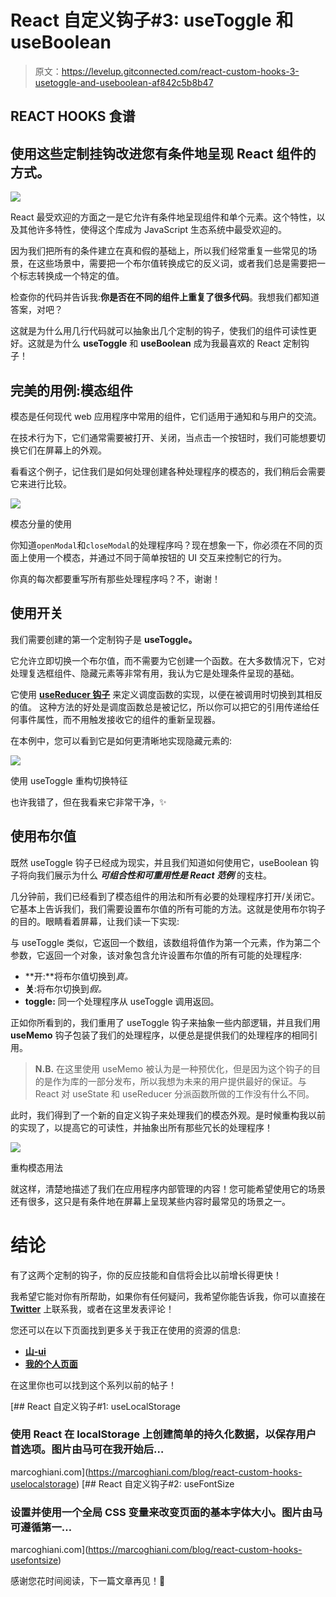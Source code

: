 # React 自定义钩子#3: useToggle 和 useBoolean

> 原文：<https://levelup.gitconnected.com/react-custom-hooks-3-usetoggle-and-useboolean-af842c5b8b47>

## REACT HOOKS 食谱

## 使用这些定制挂钩改进您有条件地呈现 React 组件的方式。

![](img/755874832332384c45b893ded47c3f9f.png)

React 最受欢迎的方面之一是它允许有条件地呈现组件和单个元素。这个特性，以及其他许多特性，使得这个库成为 JavaScript 生态系统中最受欢迎的。

因为我们把所有的条件建立在真和假的基础上，所以我们经常重复一些常见的场景，在这些场景中，需要把一个布尔值转换成它的反义词，或者我们总是需要把一个标志转换成一个特定的值。

检查你的代码并告诉我:**你是否在不同的组件上重复了很多代码**。我想我们都知道答案，对吧？

这就是为什么用几行代码就可以抽象出几个定制的钩子，使我们的组件可读性更好。这就是为什么 **useToggle** 和 **useBoolean** 成为我最喜欢的 React 定制钩子！

## 完美的用例:模态组件

模态是任何现代 web 应用程序中常用的组件，它们适用于通知和与用户的交流。

在技术行为下，它们通常需要被打开、关闭，当点击一个按钮时，我们可能想要切换它们在屏幕上的外观。

看看这个例子，记住我们是如何处理创建各种处理程序的模态的，我们稍后会需要它来进行比较。

![](img/485d066ff348c0e7a28280e31913d4af.png)

模态分量的使用

你知道`openModal`和`closeModal`的处理程序吗？现在想象一下，你必须在不同的页面上使用一个模态，并通过不同于简单按钮的 UI 交互来控制它的行为。

你真的每次都要重写所有那些处理程序吗？不，谢谢！

## 使用开关

我们需要创建的第一个定制钩子是 **useToggle。**

它允许立即切换一个布尔值，而不需要为它创建一个函数。在大多数情况下，它对处理复选框组件、隐藏元素等非常有用，我认为它是处理条件呈现的基础。

它使用 [**useReducer 钩子**](https://marcoghiani.com/blog/how-to-use-react-reducer-effectively) 来定义调度函数的实现，以便在被调用时切换到其相反的值。
这种方法的好处是调度函数总是被记忆，所以你可以把它的引用传递给任何事件属性，而不用触发接收它的组件的重新呈现器。

在本例中，您可以看到它是如何更清晰地实现隐藏元素的:

![](img/4ec1a6258eca69afd2c6cf42efa1fb99.png)

使用 useToggle 重构切换特征

也许我错了，但在我看来它非常干净，✨

## 使用布尔值

既然 useToggle 钩子已经成为现实，并且我们知道如何使用它，useBoolean 钩子将向我们展示为什么 ***可组合性和可重用性是 React 范例*** 的支柱。

几分钟前，我们已经看到了模态组件的用法和所有必要的处理程序打开/关闭它。它基本上告诉我们，我们需要设置布尔值的所有可能的方法。这就是使用布尔钩子的目的。眼睛看着屏幕，让我们读一下实现:

与 useToggle 类似，它返回一个数组，该数组将值作为第一个元素，作为第二个参数，它返回一个对象，该对象包含允许设置布尔值的所有可能的处理程序:

*   **开:**将布尔值切换到*真。*
*   **关**:将布尔切换到*假。*
*   **toggle:** 同一个处理程序从 useToggle 调用返回。

正如你所看到的，我们重用了 useToggle 钩子来抽象一些内部逻辑，并且我们用 **useMemo** 钩子包装了我们的处理程序，以便总是提供我们的处理程序的相同引用。

> **N.B.** 在这里使用 useMemo 被认为是一种预优化，但是因为这个钩子的目的是作为库的一部分发布，所以我想为未来的用户提供最好的保证。与 React 对 useState 和 useReducer 分派函数所做的工作没有什么不同。

此时，我们得到了一个新的自定义钩子来处理我们的模态外观。是时候重构我以前的实现了，以提高它的可读性，并抽象出所有那些冗长的处理程序！

![](img/37a596935bd30b9d1f3b690a39046be4.png)

重构模态用法

就这样，清楚地描述了我们在应用程序内部管理的内容！您可能希望使用它的场景还有很多，这只是有条件地在屏幕上呈现某些内容时最常见的场景之一。

# 结论

有了这两个定制的钩子，你的反应技能和自信将会比以前增长得更快！

我希望它能对你有所帮助，如果你有任何疑问，我希望你能告诉我，你可以直接在 [**Twitter**](https://twitter.com/tonyghiani) 上联系我，或者在这里发表评论！

您还可以在以下页面找到更多关于我正在使用的资源的信息:

*   [**山-ui**](https://github.com/tonyghiani/mountain-ui)
*   [**我的个人页面**](https://marcoghiani.com/)

在这里你也可以找到这个系列以前的帖子！

[](https://marcoghiani.com/blog/react-custom-hooks-uselocalstorage) [## React 自定义钩子#1: useLocalStorage

### 使用 React 在 localStorage 上创建简单的持久化数据，以保存用户首选项。图片由马可在我开始后…

marcoghiani.com](https://marcoghiani.com/blog/react-custom-hooks-uselocalstorage) [](https://marcoghiani.com/blog/react-custom-hooks-usefontsize) [## React 自定义钩子#2: useFontSize

### 设置并使用一个全局 CSS 变量来改变页面的基本字体大小。图片由马可遵循第一…

marcoghiani.com](https://marcoghiani.com/blog/react-custom-hooks-usefontsize) 

感谢您花时间阅读，下一篇文章再见！🚀